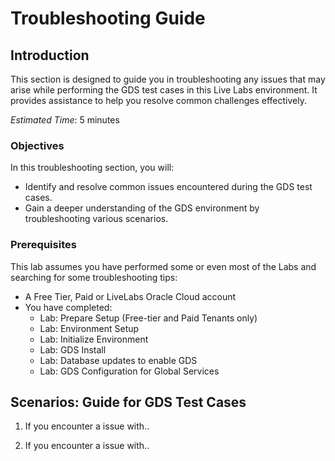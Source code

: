 
# Troubleshooting Guide

## Introduction   
This section is designed to guide you in troubleshooting any issues that may arise while performing the GDS test cases in this Live Labs environment. It provides assistance to help you resolve common challenges effectively.

*Estimated Time*:  5 minutes


### Objectives
In this troubleshooting section, you will:
* Identify and resolve common issues encountered during the GDS test cases.
* Gain a deeper understanding of the GDS environment by troubleshooting various scenarios.

### Prerequisites

This lab assumes you have performed some or even most of the Labs and searching for some troubleshooting tips:
* A Free Tier, Paid or LiveLabs Oracle Cloud account
* You have completed:
    * Lab: Prepare Setup (Free-tier and Paid Tenants only)
    * Lab: Environment Setup
    * Lab: Initialize Environment
    * Lab: GDS Install
    * Lab: Database updates to enable GDS
    * Lab: GDS Configuration for Global Services

## Scenarios: Guide for GDS Test Cases

1. If you encounter a issue with..

2. If you encounter a issue with..




